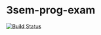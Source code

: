 # 3sem-prog-exam
[![Build Status](https://travis-ci.org/Obaydahm/3sem-prog-exam.svg?branch=master)](https://travis-ci.org/Obaydahm/3sem-prog-exam)
